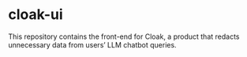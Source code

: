 # cloak-ui
This repository contains the front-end for Cloak, a product that redacts unnecessary data from users’ LLM chatbot queries.
